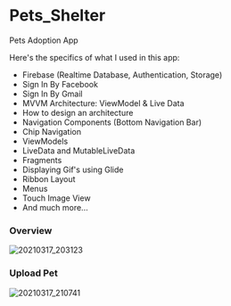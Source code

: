 # Pets_Shelter
Pets Adoption App

Here's the specifics of what I used in this app:

- Firebase (Realtime Database, Authentication, Storage)
- Sign In By Facebook
- Sign In By Gmail
- MVVM Architecture: ViewModel & Live Data
- How to design an architecture
- Navigation Components (Bottom Navigation Bar)
- Chip Navigation
- ViewModels
- LiveData and MutableLiveData
- Fragments
- Displaying Gif's using Glide
- Ribbon Layout
- Menus
- Touch Image View
- And much more...

### Overview

![20210317_203123](https://user-images.githubusercontent.com/41129769/111533362-5d37f500-876f-11eb-9c7e-7c8f7934952b.gif)

### Upload Pet

![20210317_210741](https://user-images.githubusercontent.com/41129769/111533808-de8f8780-876f-11eb-82fc-2c567d698dbf.gif)
